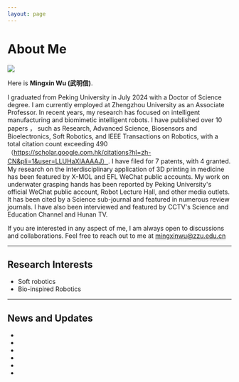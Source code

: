 ```yaml
---
layout: page
---
```


# About Me

<img src="mingxin.jpg" class="floatpic">

Here is **Mingxin Wu (武明信)**.<br>

I graduated from Peking University in July 2024 with a Doctor of Science degree.
I am currently employed at Zhengzhou University as an Associate Professor. 
In recent years, my research has focused on intelligent manufacturing and biomimetic intelligent robots. I have published over 10 papers ， such as Research, Advanced Science, Biosensors and Bioelectronics, Soft Robotics, and IEEE Transactions on Robotics, with a total citation count exceeding 490（https://scholar.google.com.hk/citations?hl=zh-CN&pli=1&user=LLUHaXIAAAAJ）. I have filed for 7 patents, with 4 granted. 
My research on the interdisciplinary application of 3D printing in medicine has been featured by X-MOL and EFL WeChat public accounts. 
My work on underwater grasping hands has been reported by Peking University's official WeChat public account, Robot Lecture Hall, and other media outlets. 
It has been cited by a Science sub-journal and featured in numerous review journals. I have also been interviewed and featured by CCTV's Science and Education Channel and Hunan TV.<br>

If you are interested in any aspect of me, I am always open to discussions and collaborations. Feel free to reach out to me at  mingxinwu@zzu.edu.cn

---

## Research Interests


- Soft robotics
- Bio-inspired Robotics




---

## News and Updates

- 
- 
- 
- 
- 
- 

<br>



